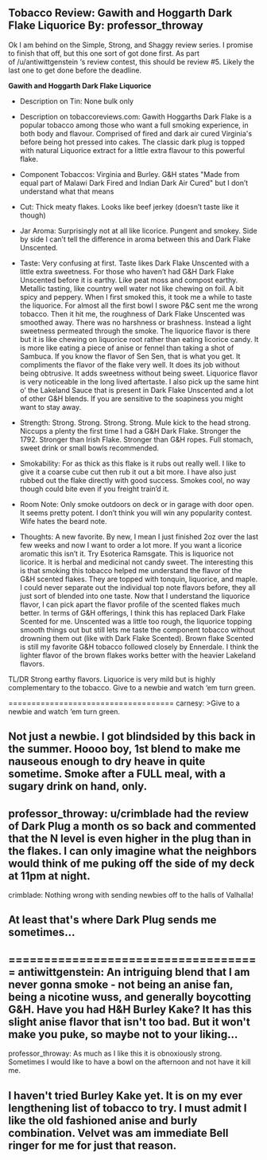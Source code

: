 Tobacco Review: Gawith and Hoggarth Dark Flake Liquorice
By: professor_throway
---
Ok I am behind on the Simple, Strong, and Shaggy review series. I promise to finish that off, but this one sort of got done first. 
As part of /u/antiwittgenstein ‘s review contest, this should be review #5. Likely the last one to get done before the deadline.

**Gawith and Hoggarth Dark Flake Liquorice**

* Description on Tin: None bulk only

* Description on tobaccoreviews.com: Gawith Hoggarths Dark Flake is a popular tobacco among those who want a full smoking experience, in both body and flavour. Comprised of fired and dark air cured Virginia's before being hot pressed into cakes. The classic dark plug is topped with natural Liquorice extract for a little extra flavour to this powerful flake.
	
* Component Tobaccos: Virginia and Burley. G&H states "Made from equal part of Malawi Dark Fired and Indian Dark Air Cured" but I don’t understand what that means
	
* Cut: Thick meaty flakes. Looks like beef jerkey (doesn’t taste like it though)

* Jar Aroma: Surprisingly not at all like licorice. Pungent and smokey. Side by side I can’t tell the difference in aroma between this and Dark Flake Unscented.

* Taste: Very confusing at first. Taste likes Dark Flake Unscented with a little extra sweetness. For those who haven’t had G&H Dark Flake Unscented before it is earthy. Like peat moss and compost earthy. Metallic tasting, like country well water not like chewing on foil. A bit spicy and peppery. When I first smoked this, it took me a while to taste the liquorice. For almost all the first bowl I swore P&C sent me the wrong tobacco. Then it hit me, the roughness of Dark Flake Unscented was smoothed away. There was no harshness or brashness. Instead a light sweetness permeated through the smoke. The liquorice flavor is there but it is like chewing on liquorice root rather than eating licorice candy. It is more like eating a piece of anise or fennel than taking a shot of Sambuca. If you know the flavor of Sen Sen, that is what you get. It compliments the flavor of the flake very well. It does its job without being obtrusive. It adds sweetness without being sweet. Liquorice flavor is very noticeable in the long lived aftertaste. I also pick up the same hint o’ the Lakeland Sauce that is present in Dark Flake Unscented and a lot of other G&H blends. If you are sensitive to the soapiness you might want to stay away. 

* Strength: Strong. Strong. Strong. Strong. Mule kick to the head strong. Niccups a plenty the first time I had a G&H Dark Flake. Stronger the 1792. Stronger than Irish Flake. Stronger than G&H ropes. Full stomach, sweet drink or small bowls recommended. 

* Smokability: For as thick as this flake is it rubs out really well. I like to give it a coarse cube cut then rub it out a bit more. I have also just rubbed out the flake directly with good success. Smokes cool, no way though could bite even if you freight train’d it. 

* Room Note: Only smoke outdoors on deck or in garage with door open. It seems pretty potent. I don’t think you will win any popularity contest. Wife hates the beard note.

* Thoughts: A new favorite. By new, I mean I just finished 2oz over the last few weeks and now I want to order a lot more. If you want a licorice aromatic this isn’t it. Try Esoterica Ramsgate. This is liquorice not licorice. It is herbal and medicinal not candy sweet. The interesting this is that smoking this tobacco helped me understand the flavor of the G&H scented flakes. They are topped with tonquin, liquorice, and maple. I could never separate out the individual top note flavors before, they all just sort of blended into one taste. Now that I understand the liquorice flavor, I can pick apart the flavor profile of the scented flakes much better. In terms of G&H offerings, I think this has replaced Dark Flake Scented for me. Unscented was a little too rough, the liquorice topping smooth things out but still lets me taste the component tobacco without drowning them out (like with Dark Flake Scented). Brown flake Scented is still my favorite G&H tobacco followed closely by Ennerdale. I think the lighter flavor of the brown flakes works better with the heavier Lakeland flavors.
 

TL/DR Strong earthy flavors. Liquorice is very mild but is highly complementary to the tobacco. Give to a newbie and watch ‘em turn green.

====================================
carnesy: >Give to a newbie and watch ‘em turn green.

Not just a newbie. I got blindsided by this back in the summer. Hoooo boy, 1st blend to make me nauseous enough to dry heave in quite sometime. Smoke after a FULL meal, with a sugary drink on hand, only.
--
professor_throway: u/crimblade had the review of Dark Plug a month os so back and commented that the N level is even higher in the plug than in the flakes. I can only imagine what the neighbors would think of me puking off the side of my deck at 11pm at night.
--
crimblade: Nothing wrong with sending newbies off to the halls of Valhalla!

At least that's where Dark Plug sends me sometimes...
--
====================================
antiwittgenstein: An intriguing blend that I am never gonna smoke - not being an anise fan, being a nicotine wuss, and generally boycotting G&H. Have you had H&H Burley Kake? It has this slight anise flavor that isn't too bad. But it won't make you puke, so maybe not to your liking...
--
professor_throway: As much as I like this it is obnoxiously strong. Sometimes I would like to have a bowl on the afternoon and not have it kill me. 

I haven't tried Burley Kake yet. It is on my ever lengthening list of tobacco to try. I must admit I like the old fashioned anise and burly combination. Velvet was am immediate Bell ringer for me for just that reason.
--

